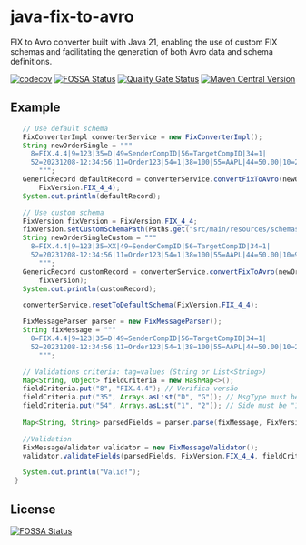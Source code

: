 # java-fix-to-avro
FIX to Avro converter built with Java 21, enabling the use of custom FIX schemas and facilitating the generation of both Avro data and schema definitions.

[![codecov](https://codecov.io/github/darioajr/java-fix-to-avro/branch/main/graph/badge.svg?style=flat-square)](https://app.codecov.io/github/darioajr/java-fix-to-avro) [![FOSSA Status](https://app.fossa.com/api/projects/git%2Bgithub.com%2Fdarioajr%2Fjava-fix-to-avro.svg?type=shield)](https://app.fossa.com/projects/git%2Bgithub.com%2Fdarioajr%2Fjava-fix-to-avro?ref=badge_shield) [![Quality Gate Status](https://sonarcloud.io/api/project_badges/measure?project=darioajr_java-fix-to-avro&metric=alert_status)](https://sonarcloud.io/summary/new_code?id=darioajr_java-fix-to-avro) [![Maven Central Version](https://img.shields.io/maven-central/v/io.github.darioajr.converter/fixtoavro)](https://central.sonatype.com/artifact/io.github.darioajr.converter/fixtoavro)




## Example
 ```java
    // Use default schema
    FixConverterImpl converterService = new FixConverterImpl();
    String newOrderSingle = """
      8=FIX.4.4|9=123|35=D|49=SenderCompID|56=TargetCompID|34=1|
      52=20231208-12:34:56|11=Order123|54=1|38=100|55=AAPL|44=50.00|10=242|
        """;
    GenericRecord defaultRecord = converterService.convertFixToAvro(newOrderSingle,
        FixVersion.FIX_4_4);
    System.out.println(defaultRecord);

    // Use custom schema
    FixVersion fixVersion = FixVersion.FIX_4_4;
    fixVersion.setCustomSchemaPath(Paths.get("src/main/resources/schemas/FIX44_custom.xml"));
    String newOrderSingleCustom = """
      8=FIX.4.4|9=123|35=XX|49=SenderCompID|56=TargetCompID|34=1|
      52=20231208-12:34:56|11=Order123|54=1|38=100|55=AAPL|44=50.00|10=94|
        """;
    GenericRecord customRecord = converterService.convertFixToAvro(newOrderSingleCustom,
        fixVersion);
    System.out.println(customRecord);

    converterService.resetToDefaultSchema(FixVersion.FIX_4_4);

    FixMessageParser parser = new FixMessageParser();
    String fixMessage = """
      8=FIX.4.4|9=123|35=D|49=SenderCompID|56=TargetCompID|34=1|
      52=20231208-12:34:56|11=Order123|54=1|38=100|55=AAPL|44=50.00|10=242|
        """;

    // Validations criteria: tag=values (String or List<String>)
    Map<String, Object> fieldCriteria = new HashMap<>();
    fieldCriteria.put("8", "FIX.4.4"); // Verifica versão
    fieldCriteria.put("35", Arrays.asList("D", "G")); // MsgType must be "D" or "G"
    fieldCriteria.put("54", Arrays.asList("1", "2")); // Side must be "1" or "2"
  
    Map<String, String> parsedFields = parser.parse(fixMessage, FixVersion.FIX_4_4);

    //Validation
    FixMessageValidator validator = new FixMessageValidator();
    validator.validateFields(parsedFields, FixVersion.FIX_4_4, fieldCriteria);

    System.out.println("Valid!");
  }
  ```
  
## License
[![FOSSA Status](https://app.fossa.com/api/projects/git%2Bgithub.com%2Fdarioajr%2Fjava-fix-to-avro.svg?type=large)](https://app.fossa.com/projects/git%2Bgithub.com%2Fdarioajr%2Fjava-fix-to-avro?ref=badge_large)
